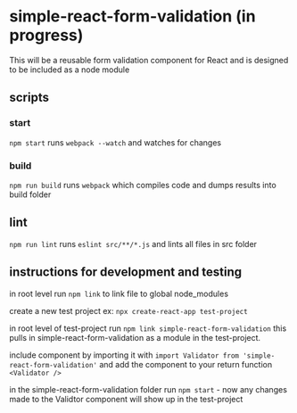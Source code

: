 # simple-react-form-validation (in progress)
This will be a reusable form validation component for React and is designed to be included as a node module

## scripts

### start

```npm start```
runs ```webpack --watch``` and watches for changes

### build

```npm run build```
runs ```webpack``` which compiles code and dumps results into build folder


## lint
```npm run lint```
runs ```eslint src/**/*.js``` and lints all files in src folder


## instructions for development and testing
in root level run ```npm link``` to link file to global node_modules

create a new test project ex: ```npx create-react-app test-project``` 

in root level of test-project run ```npm link simple-react-form-validation```
this pulls in simple-react-form-validation as a module in the test-project.  

include component by importing it with ```import Validator from 'simple-react-form-validation'```
and add the component to your return function ```<Validator />```

in the simple-react-form-validation folder run ```npm start``` - now any changes made to the Validtor component will show up in the test-project
